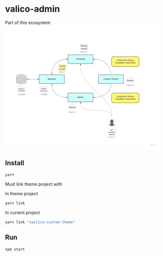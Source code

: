 # valico-admin

Part of this ecosystem
![alt text](https://github.com/pierrotagency/valico-admin/blob/master/doc/ecosystem.jpg?raw=true)


## Install
```bash
yarn
```
Must link theme project with

In theme project
```bash
yarn link
```

In current project
```bash
yarn link "vaslico-custom-theme"
```

## Run
```bash
npm start
```
